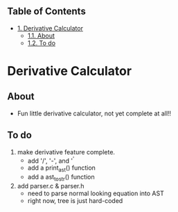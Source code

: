 <div id="table-of-contents">
<h2>Table of Contents</h2>
<div id="text-table-of-contents">
<ul>
<li><a href="#sec-1">1. Derivative Calculator</a>
<ul>
<li><a href="#sec-1-1">1.1. About</a></li>
<li><a href="#sec-1-2">1.2. To do</a></li>
</ul>
</li>
</ul>
</div>
</div>

# Derivative Calculator<a id="sec-1" name="sec-1"></a>

## About<a id="sec-1-1" name="sec-1-1"></a>

-   Fun little derivative calculator, not yet complete at all!!

## To do<a id="sec-1-2" name="sec-1-2"></a>

1.  make derivative feature complete.
    -   add '/', '-', and '<sup>'</sup>
    -   add a print<sub>ast</sub>() function
    -   add a ast<sub>to</sub><sub>str</sub>() function
2.  add parser.c & parser.h
    -   need to parse normal looking equation into AST
    -   right now, tree is just hard-coded